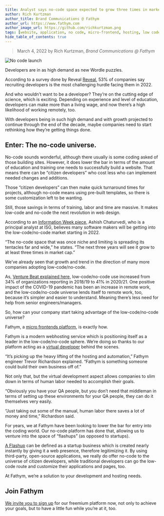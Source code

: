 ```yaml
---
title: Analyst says no-code space expected to grow three times in market cap by 2024
author: Rich Kurtzman
author_title: Brand Communications @ Fathym
author_url: https://www.fathym.com
author_image_url: https://github.com/richkurtzman.png
tags: [website, application, no code, micro-frontend, hosting, low code]
hide_table_of_contents: true
---
```


> March 4, 2022 by Rich Kurtzman, _Brand Communications @ Fathym_

![No code launch](/img/blastoff.jpeg)

Developers are in as high demand as new Wordle puzzles.  

According to a survey done by Reveal [Reveal](https://www.revealbi.io/), 53% of companies say recruiting developers is the most challenging hurdle facing them in 2022.  

And who wouldn’t want to be a developer? They’re on the cutting edge of science, which is exciting. Depending on experience and level of education, developers can make more than a living wage, and now there’s a high likelihood of working remotely, too.  

With developers being in such high demand and with growth projected to continue through the end of the decade, maybe companies need to start rethinking how they’re getting things done.  

## Enter: The no-code universe.  

No-code sounds wonderful, although there usually is some coding asked of those building sites. However, it does lower the bar in terms of the amount of education and training one needs to successfully build a website. That means there can be “citizen developers” who cost less who can implement needed changes and additions.  

Those “citizen developers” can then make quick turnaround times for projects, although no-code means using pre-built templates, so there is some customization left to be wanting. 

Still, those savings in terms of training, labor and time are massive. It makes low-code and no-code the next revolution in web design.  

According to an [Information Week piece,](https://www.informationweek.com/software/the-benefits-of-adopting-a-low-code-no-code-development-platform) Ashish Chaturvedi, who is a principal analyst at ISG, believes many software makers will be getting into the low-code/no-code market starting in 2022.  

“The no-code space that was once niche and limiting is spreading its tentacles far and wide,” he states. “The next three years will see it grow to at least three times in market cap.” 

We’ve already seen that growth and trend in the direction of many more companies adopting low-code/no-code.  

As, [Venture Beat explained here,](https://venturebeat.com/2021/10/13/low-code-no-code-increases-efficiency-in-retail-and-beyond/) low-code/no-code use increased from 34% of organizations reporting in 2018/19 to 41% in 2020/21. One positive impact of the COVID-19 pandemic has been an increase in remote work, and the low-code/no-code universe lends itself to remote work, too, because it’s simpler and easier to understand. Meaning there’s less need for help from senior engineers/managers.  

So, how can your company start taking advantage of the low-code/no-code universe?  

Fathym, a [micro frontends platform](https://www.fathym.com/blog/articles/2022/february/2022-02-14-fathym-vs-netlify-and-vercel-micro-frontends), is exactly how.  

Fathym is a modern webhosting service which is positioning itself as a leader in the low-code/no-code sphere. We’re doing so thanks to our platform acting as a [virtual developer](https://www.fathym.com/blog/articles/2022/february/2022-02-03-freelance-developers-fathym-saves-you-time-as-a-virtual-developer) behind the scenes.  

“It’s picking up the heavy lifting of the hosting and automation,” Fathym engineer Trevor Richardson explained. “Fathym is something someone could build their own business off of.” 

Not only that, but the virtual development aspect allows companies to slim down in terms of human labor needed to accomplish their goals.  

“Obviously you have your QA people, but you don’t need that middleman in terms of setting up these environments for your QA people, they can do it themselves very easily. 

“Just taking out some of the manual, human labor there saves a lot of money and time,” Richardson said. 

For years, we at Fathym have been looking to lower the bar for entry into the coding world. Our no-code platform has done that, allowing us to venture into the space of “flashups” (as opposed to startups).  

[A Flashup](https://www.fathym.com/blog/articles/2022/february/2022-02-18-flashup-buzz-word-or-brilliant-idea) can be defined as a startup business which is created nearly instantly by giving it a web presence, therefore legitimizing it. By using third-party, open-source applications, we really do offer no-code to the universe of citizen developers, while traditional developers can go the low-code route and customize their applications and pages, too.  

At Fathym, we’re a solution to your development and hosting needs.

## Join Fathym 

[We invite you to sign up](https://www.fathym.com/dashboard) for our freemium platform now, not only to achieve your goals, but to have a little fun while you’re at it, too. 